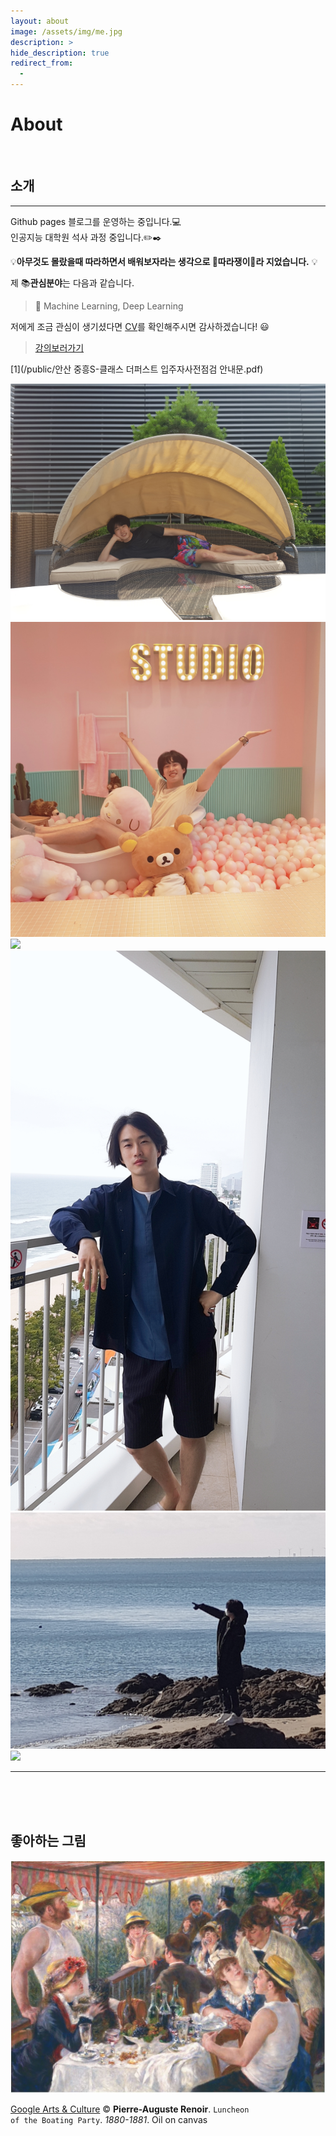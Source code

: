 ```yaml
---
layout: about
image: /assets/img/me.jpg
description: >
hide_description: true
redirect_from:
  -
---
```


# About

<!--author-->

<br>

## 소개
---
Github pages 블로그를 운영하는 중입니다.💻  
인공지능 대학원 석사 과정 중입니다.✏️✒️


 💡__아무것도 몰랐을때 따라하면서 배워보자라는 생각으로 🍭따라쟁이🍭라 지었습니다.__ 💡

제 📚**관심분야**는 다음과 같습니다.

> 📝 Machine Learning, Deep Learning

저에게 조금 관심이 생기셨다면 [CV](/public/CV.pdf)를 확인해주시면 감사하겠습니다! 😃

> [강의보러가기](https://www.inflearn.com/course/%EA%B9%83%ED%97%88%EB%B8%8C-%EB%B8%94%EB%A1%9C%EA%B7%B8-%ED%8F%AC%ED%8A%B8%ED%8F%B4%EB%A6%AC%EC%98%A4)

[1](/public/안산 중흥S-클래스 더퍼스트 입주자사전점검 안내문.pdf)

<div class="me">
    <div><img src= "/assets/img/me/me0.jpg"></div>
    <div><img src= "/assets/img/me/me1.jpg"></div>
    <div><img src= "/assets/img/me/me3.jpg"></div>
    <div><img src= "/assets/img/me/me5.jpg"></div>
    <div><img src= "/assets/img/me/profile1.jpg"></div>
    <div><img src= "/assets/img/me/profile2.jpg"></div>
</div>

  <script>
    $(document).ready(function(){
      $('.me').slick();
    });
  </script>


---


<br>
<br>
<br>

## 좋아하는 그림

![Luncheon_of_Boating_Party](/assets/img/Luncheon_of_Boating_Party.JPG)

[Google Arts & Culture](https://artsandculture.google.com/asset/luncheon-of-the-boating-party-pierre-auguste-renoir/mgHsTKDNJVzPAg) ©  <b> Pierre-Auguste Renoir</b>. <code>Luncheon of the Boating Party</code>.  _1880-1881_. Oil on canvas
